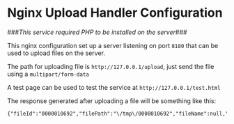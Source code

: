 # Nginx Upload Handler Configuration

###*This service required PHP to be installed on the server*###

This nginx configuration set up a server listening on port ``8180`` that can be used to upload files on the server.

The path for uploading file is ``http://127.0.0.1/upload``, just send the file using a ``multipart/form-data``

A test page can be used to test the service at ``http://127.0.0.1/test.html``

The response generated after uploading a file will be something like this:

    {"fileId":"0000010692","filePath":"\/tmp\/0000010692","fileName":null,"fileSize":null}
